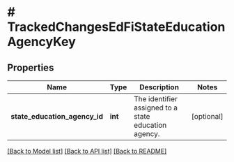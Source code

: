# # TrackedChangesEdFiStateEducationAgencyKey

## Properties

Name | Type | Description | Notes
------------ | ------------- | ------------- | -------------
**state_education_agency_id** | **int** | The identifier assigned to a state education agency. | [optional]

[[Back to Model list]](../../README.md#models) [[Back to API list]](../../README.md#endpoints) [[Back to README]](../../README.md)
